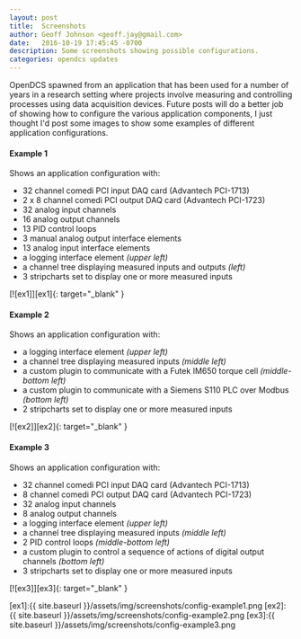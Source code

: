 ```yaml
---
layout: post
title:  Screenshots
author: Geoff Johnson <geoff.jay@gmail.com>
date:   2016-10-19 17:45:45 -0700
description: Some screenshots showing possible configurations.
categories: opendcs updates
---
```


OpenDCS spawned from an application that has been used for a number of years in
a research setting where projects involve measuring and controlling processes
using data acquisition devices. Future posts will do a better job of showing how
to configure the various application components, I just thought I'd post some
images to show some examples of different application configurations.
<!--break-->

#### Example 1

Shows an application configuration with:

* 32 channel comedi PCI input DAQ card (Advantech PCI-1713)
* 2 x 8 channel comedi PCI output DAQ card (Advantech PCI-1723)
* 32 analog input channels
* 16 analog output channels
* 13 PID control loops
* 3 manual analog output interface elements
* 13 analog input interface elements
* a logging interface element *(upper left)*
* a channel tree displaying measured inputs and outputs *(left)*
* 3 stripcharts set to display one or more measured inputs

[![ex1]][ex1]{: target="_blank" }

#### Example 2

Shows an application configuration with:

* a logging interface element *(upper left)*
* a channel tree displaying measured inputs *(middle left)*
* a custom plugin to communicate with a Futek IM650 torque cell *(middle-bottom
  left)*
* a custom plugin to communicate with a Siemens S110 PLC over Modbus *(bottom
  left)*
* 2 stripcharts set to display one or more measured inputs

[![ex2]][ex2]{: target="_blank" }

#### Example 3

Shows an application configuration with:

* 32 channel comedi PCI input DAQ card (Advantech PCI-1713)
* 8 channel comedi PCI output DAQ card (Advantech PCI-1723)
* 32 analog input channels
* 8 analog output channels
* a logging interface element *(upper left)*
* a channel tree displaying measured inputs *(middle left)*
* 2 PID control loops *(middle-bottom left)*
* a custom plugin to control a sequence of actions of digital output channels
  *(bottom left)*
* 3 stripcharts set to display one or more measured inputs

[![ex3]][ex3]{: target="_blank" }

[ex1]:{{ site.baseurl }}/assets/img/screenshots/config-example1.png
[ex2]:{{ site.baseurl }}/assets/img/screenshots/config-example2.png
[ex3]:{{ site.baseurl }}/assets/img/screenshots/config-example3.png
